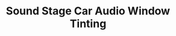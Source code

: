 ---
title: "Sound Stage Car Audio Window Tinting"
url: /grand-junction/sound-stage-car-audio-window-tinting/
shop: car parts
---